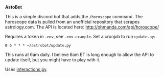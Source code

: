 **AstoBot**

This is a simple discord bot that adds the ```/horoscope``` command.  The horoscope data is pulled from an unofficial repository that scrapes astrology.com.  The API is located here: http://ohmanda.com/api/horoscope/

Requires a token in ```.env```, see ```.env.example```.  Set a cronjob to run ```update.py```:

```
0 6 * * * ~/astrobot/update.py
```

This runs at 6am daily.  I believe 6am ET is long enough to allow the API to update itself, but you might have to play with it.


Uses [interactions.py](https://discord-interactions.readthedocs.io/en/latest/index.html).
